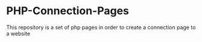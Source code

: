 # PHP-Connection-Pages
This repository is a set of php pages in order to create a connection page to a website
